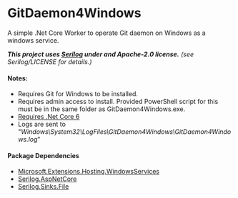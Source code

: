 # GitDaemon4Windows
A simple .Net Core Worker to operate Git daemon on Windows as a windows service.

_**This project uses [Serilog](https://github.com/serilog/serilog) under and Apache-2.0 license.** (see Serilog/LICENSE for details.)_

#### Notes:
* Requires Git for Windows to be installed.
* Requires admin access to install. Provided PowerShell script for this must be in the same folder as GitDaemon4Windows.exe.
* [Requires .Net Core 6](https://dotnet.microsoft.com/en-us/download/dotnet/6.0)
* Logs are sent to "_Windows\System32\LogFiles\GitDaemon4Windows\GitDaemon4Windows.log_"

#### Package Dependencies
* [Microsoft.Extensions.Hosting.WindowsServices](https://www.nuget.org/packages/Microsoft.Extensions.Hosting.WindowsServices/6.0.0?_src=template)
* [Serilog.AspNetCore](https://www.nuget.org/packages/Serilog.AspNetCore/5.0.0?_src=template)
* [Serilog.Sinks.File](https://www.nuget.org/packages/Serilog.Sinks.File/5.0.0?_src=template)
